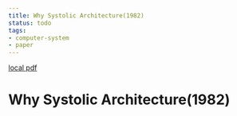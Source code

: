 ```yaml
---
title: Why Systolic Architecture(1982)
status: todo
tags:
- computer-system
- paper
---
```


[local pdf](../../../pdfs/1982-why-systolic-architecture.pdf)

# Why Systolic Architecture(1982)
